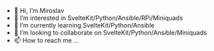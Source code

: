 - 👋 Hi, I’m Miroslav
- 👀 I’m interested in SvelteKit/Python/Ansible/RPi/Miniquads
- 🌱 I’m currently learning SvelteKit/Python/Ansible
- 💞️ I’m looking to collaborate on SvelteKit/Python/Ansible/Miniquads
- 📫 How to reach me ...

<!---
miromir237/miromir237 is a ✨ special ✨ repository because its `README.md` (this file) appears on your GitHub profile.
You can click the Preview link to take a look at your changes.
--->
